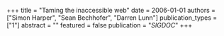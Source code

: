 +++
title = "Taming the inaccessible web"
date = 2006-01-01
authors = ["Simon Harper", "Sean Bechhofer", "Darren Lunn"]
publication_types = ["1"]
abstract = ""
featured = false
publication = "*SIGDOC*"
+++

